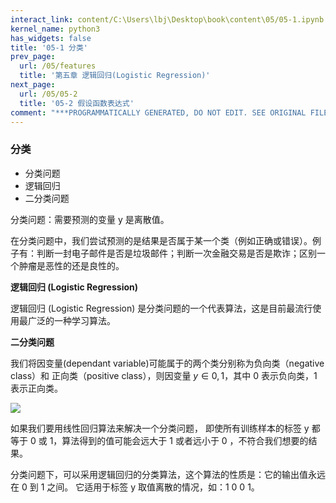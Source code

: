 ```yaml
---
interact_link: content/C:\Users\lbj\Desktop\book\content\05/05-1.ipynb
kernel_name: python3
has_widgets: false
title: '05-1 分类'
prev_page:
  url: /05/features
  title: '第五章 逻辑回归(Logistic Regression)'
next_page:
  url: /05/05-2
  title: '05-2 假设函数表达式'
comment: "***PROGRAMMATICALLY GENERATED, DO NOT EDIT. SEE ORIGINAL FILES IN /content***"
---
```


### 分类


+ 分类问题
+ 逻辑回归
+ 二分类问题


分类问题：需要预测的变量 y 是离散值。

在分类问题中，我们尝试预测的是结果是否属于某一个类（例如正确或错误）。例子有：判断一封电子邮件是否是垃圾邮件；判断一次金融交易是否是欺诈；区别一个肿瘤是恶性的还是良性的。

**逻辑回归 (Logistic Regression)**

逻辑回归 (Logistic Regression) 是分类问题的一个代表算法，这是目前最流行使用最广泛的一种学习算法。 

**二分类问题**

我们将因变量(dependant variable)可能属于的两个类分别称为负向类（negative class）和 正向类（positive class），则因变量 $y\in{{0,1}}$，其中 0 表示负向类，1 表示正向类。

![](https://i.loli.net/2018/11/30/5c01225ddb238.png)
 
如果我们要用线性回归算法来解决一个分类问题， 即使所有训练样本的标签 y 都等于 0 或 1，算法得到的值可能会远大于 1 或者远小于 0 ，不符合我们想要的结果。

分类问题下，可以采用逻辑回归的分类算法，这个算法的性质是：它的输出值永远在 0 到 1 之间。 它适用于标签 y 取值离散的情况，如：1  0  0  1。 
